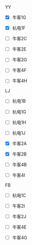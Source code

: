 YY

- [x] 牛客1G
- [x] 杭电1F
- [ ] 牛客2C
- [ ] 牛客2E
- [ ] 牛客2G
- [ ] 牛客4F
- [ ] 牛客4H







LJ

- [ ] 杭电1B
- [ ] 杭电1G
- [ ] 杭电1H
- [ ] 杭电1J
- [x] 牛客2A
- [x] 牛客2B
- [ ] 牛客4B
- [ ] 牛客4I









FB

- [ ] 杭电1C
- [ ] 牛客2I
- [ ] 牛客2J
- [ ] 牛客4E
- [ ] 牛客4G

